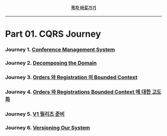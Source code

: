 <div align="center">

#### [목차 바로가기](https://github.com/dhslrl321/cqrs-journey-guide-korean/blob/master/Table%20of%20Contents.md)

</div>

---

# Part 01. CQRS Journey

### Journey 1. [Conference Management System](https://github.com/dhslrl321/cqrs-journey-guide-korean/tree/master/part01-journey/journey01)

### Journey 2. [Decomposing the Domain](https://github.com/dhslrl321/cqrs-journey-guide-korean/tree/master/part01-journey/journey02)

### Journey 3. [Orders 와 Registration 의 Bounded Context](https://github.com/dhslrl321/cqrs-journey-guide-korean/tree/master/part01-journey/journey03)

### Journey 4. [Orders 와 Registrations Bounded Context 에 대한 고도화](https://github.com/dhslrl321/cqrs-journey-guide-korean/tree/master/part01-journey/journey04)

### Journey 5. [V1 릴리즈 준비](https://github.com/dhslrl321/cqrs-journey-guide-korean/tree/master/part01-journey/journey05)

### Journey 6. [Versioning Our System](https://github.com/dhslrl321/cqrs-journey-guide-korean/tree/master/part01-journey/journey06)
